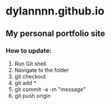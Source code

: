 # dylannnn.github.io
## My personal portfolio site

### How to update:
1. Run Git shell
2. Navigate to the folder
3. git checkout
4. git add *
5. git commit -a -m "message"
5. git push origin